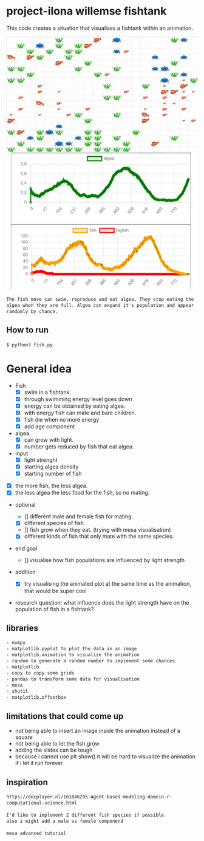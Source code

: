 # project-ilona willemse fishtank
This code creates a situation that visualises a fishtank within an animation.

![Fishtank visualization](doc/image/tank_visualization.png)
![Algea Fish countings](doc/image/balance.png)

```
The fish move can swim, reproduce and eat algea. They stop eating the algea when they are full. Algea can expand it's population and appear randomly by chance.
```

## How to run

```
$ python3 fish.py
```

# General idea

- Fish
    - [x] swim in a fishtank.
    - [x] through swimming energy level goes down
    - [x] energy can be obtained by eating algea.
    - [x] with energy fish can mate and bare children.
    - [x] fish die when no more energy
    - [x] add age component

- algea
    - [x] can grow with light.
    - [x] number gets reduced by fish that eat algea.

- input
    - [x] light strenght
    - [x] starting algea density
    - [x] starting number of fish

- [x] the more fish, the less algea.
- [x] the less algea the less food for the fish, so no mating.

- optional
    - [] different male and female fish for mating.
    - [x] different species of fish
    - [] fish grow when they eat. (trying with mesa visualisation)
    - [x] different kinds of fish that only mate with the same species.

- end goal
    - [] visualise how fish populations are influenced by light strength

- addition
    - [x] try visualising the animated plot at the same time as the animation, that would be super cool

- research question: what influence does the light strength have on the population of fish in a fishtank?

## libraries
```
- numpy
- matplotlib.pyplot to plot the data in an image
- matplotlib.animation to visualize the animation
- random to generate a random number to implement some chances
- matplotlib
- copy to copy some grids
- pandas to transform some data for visualisation
- mesa 
- shutil 
- matplotlib.offsetbox
```

## limitations that could come up
- not being able to insert an image inside the animation instead of a square
- not being able to let the fish grow
- adding the slides can be tough
- because i cannot use plt.show() it will be hard to visualize the animation if i let it run forever

## inspiration
```
https://docplayer.nl/161846295-Agent-based-modeling-domein-r-computational-science.html

I'd like to implement 2 different fish species if possible
also i might add a male vs female componend

mesa advanced tutorial
```
